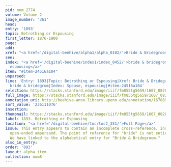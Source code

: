```yaml
---
pid: num_2774
volume: Volume 2
image_number: '361'
head:
entry: '1893'
topic: Betrothing or Espousing
first_letter: 1876-1900
page:
add:
xref: "<a href='/digital-beehive/alpha1/alpha_0102/'>Bride & Bridegroom</a>"
see:
index: "<a href='/digital-beehive/index1/index_0452/'>bride & bridegrom</a>|<a href='/digital-beehive/index5/index_4672/'>Spouse,
  espousing</a>"
item: "#item-24516a104"
unparsed:
line: 'Entry: 1893|Topic: Betrothing or Espousing|Xref: Bride & Bridegroom|Index:
  bride & bridegrom|Index: Spouse, espousing|#item-24516a104'
selection: https://stacks.stanford.edu/image/iiif/fm855tg5659/1607_0828/378,1076,2839,565/full/0/default.jpg
full_image: https://stacks.stanford.edu/image/iiif/fm855tg5659/1607_0828/full/full/0/default.jpg
annotation_uri: http://beehive-anno.library.upenn.edu/annotation/1678892980151
sort_value: '236111076'
insertion:
thumbnail: https://stacks.stanford.edu/image/iiif/fm855tg5659/1607_0828/378,1076,600,180/250,/0/default.jpg
label: 1893. Betrothing or Espousing
location: "<a href='/digital-beehive/toc/toc2_351/'>Full Page</a>"
issue: This entry appears to contain an incomplete cross-reference, indicated by the
  open-ended ampersand. The point of reference for "bride" is not entirely clear.
  We have linked to the alphabetical entry for "Bride & Bridegroom."
also_in_entry:
order: '093'
layout: alpha_item
collection: num8
---
```

